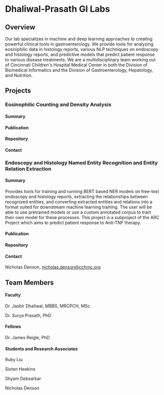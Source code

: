 # Dhaliwal-Prasath GI Labs

## Overview

Our lab specializes in machine and deep learning approaches to creating powerful clinical tools in gastroenterology. We provide tools for analyzing eosiniphilic data in histology reports, various NLP techniques on endoscopy and histology reports, and predictive models that predict patient response to various disease treatments. We are a multidisciplinary team working out of Cincinnati Children's Hospital Medical Center in both the Division of Biomedical Informatics and the Division of Gastroenterology, Hepatology, and Nutrition.

## Projects

### Eosinophilic Counting and Density Analysis

#### Summary

#### Publication

#### Repository

#### Contact 

### Endoscopy and Histology Named Entity Recognition and Entity Relation Extraction

#### Summary

Provides tools for training and running BERT based NER models on free-text endoscopy and histology reports, extracting the relationships between recognized entities, and converting extracted entities and relations into a format suited for downstream machine learning training. The user will be able to use pretrained models or use a custom annotated corpus to train their own model for these processes. This project is a subproject of the ARC Project which aims to predict patient response to Anti-TNF therapy.

#### Publication

#### Repository

#### Contact 

Nicholas Denson, nicholas.denson@cchmc.org

## Team Members

#### Faculty

Dr. Jasbir Dhaliwal, MBBS, MRCPCH, MSc

Dr. Surya Prasath, PhD

#### Fellows

Dr. James Reigle, PhD

#### Students and Research Associates

Ruby Liu

Sixten Heekins

Shyam Debsarkar

Nicholas Denson
